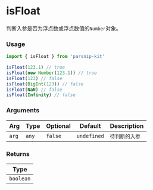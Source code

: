 # isFloat
      
判断入参是否为浮点数或浮点数值的`Number`对象。

### Usage

```ts
import { isFloat } from 'parsnip-kit'

isFloat(123.1) // true
isFloat(new Number(123.1)) // true
isFloat(123) // false
isFloat(BigInt(123)) // false
isFloat(NaN) // false
isFloat(Infinity) // false
```

      
### Arguments
      
| Arg | Type | Optional | Default | Description |
| --- | --- | --- | --- | --- |
| `arg` | `any` | `false` | `undefined` | `待判断的入参 ` |
      
### Returns

| Type |
| ---  |
| `boolean`  |